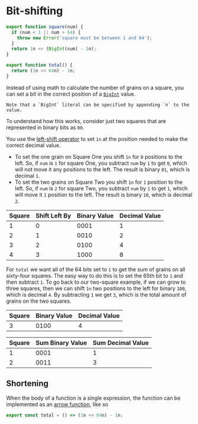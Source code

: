 # Bit-shifting

```javascript
export function square(num) {
  if (num < 1 || num > 64) {
    throw new Error('square must be between 1 and 64');
  }
  return 1n << (BigInt(num) - 1n);
}

export function total() {
  return (1n << 64n) - 1n;
}
```

Instead of using math to calculate the number of grains on a square, you can set a bit in the correct position of a [`BigInt`][bigint] value.

```exercism/note
Note that a `BigInt` literal can be specified by appending `n` to the value.
```

To understand how this works, consider just two squares that are represented in binary bits as `00`.

You use the [left-shift operator][left-shift-operator] to set `1n` at the position needed to make the correct decimal value.

- To set the one grain on Square One you shift `1n` for `0` positions to the left.
  So, if `num` is `1` for square One, you subtract `num` by `1` to get `0`, which will not move it any positions to the left.
  The result is binary `01`, which is decimal `1`.
- To set the two grains on Square Two you shift `1n` for `1` position to the left.
  So, if `num` is `2` for square Two, you subtract `num` by `1` to get `1`, which will move it `1` position to the left.
  The result is binary `10`, which is decimal `2`.

| Square | Shift Left By | Binary Value | Decimal Value |
| ------ | ------------- | ------------ | ------------- |
| 1      | 0             | 0001         | 1             |
| 2      | 1             | 0010         | 2             |
| 3      | 2             | 0100         | 4             |
| 4      | 3             | 1000         | 8             |

For `total` we want all of the 64 bits set to `1` to get the sum of grains on all sixty-four squares.
The easy way to do this is to set the 65th bit to `1` and then subtract `1`.
To go back to our two-square example, if we can grow to three squares, then we can shift `1n` two positions to the left for binary `100`,
which is decimal `4`.
By subtracting `1` we get `3`, which is the total amount of grains on the two squares.

| Square | Binary Value | Decimal Value |
| ------ | ------------ | ------------- |
| 3      | 0100         | 4             |

| Square | Sum Binary Value | Sum Decimal Value |
| ------ | ---------------- | ----------------- |
| 1      | 0001             | 1                 |
| 2      | 0011             | 3                 |

## Shortening

When the body of a function is a single expression, the function can be implemented as an [arrow function][arrow-function], like so

```javascript
export const total = () => (1n << 64n) - 1n;
```

[bigint]: https://developer.mozilla.org/en-US/docs/Web/JavaScript/Reference/Global_Objects/BigInt
[left-shift-operator]: https://developer.mozilla.org/en-US/docs/Web/JavaScript/Reference/Operators/Left_shift
[arrow-function]: https://developer.mozilla.org/en-US/docs/Web/JavaScript/Reference/Functions/Arrow_functions
